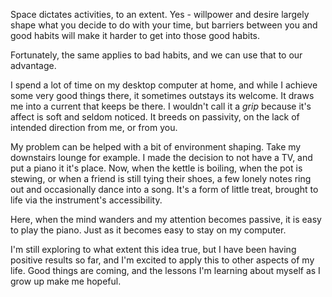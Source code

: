 Space dictates activities, to an extent. Yes - willpower and desire largely shape what you decide to do with your time, but barriers between you and good habits will make it harder to get into those good habits. 

Fortunately, the same applies to bad habits, and we can use that to our advantage. 

I spend a lot of time on my desktop computer at home, and while I achieve some very good things there, it sometimes outstays its welcome. It draws me into a current that keeps be there. I wouldn't call it a *grip* because it's affect is soft and seldom noticed. It breeds on passivity, on the lack of intended direction from me, or from you.

My problem can be helped with a bit of environment shaping. Take my downstairs lounge for example. I made the decision to not have a TV, and put a piano it it's place. Now, when the kettle is boiling, when the pot is stewing, or when a friend is still tying their shoes, a few lonely notes ring out and occasionally dance into a song. It's a form of little treat, brought to life via the instrument's accessibility. 

Here, when the mind wanders and my attention becomes passive, it is easy to play the piano. Just as it becomes easy to stay on my computer. 

I'm still exploring to what extent this idea true, but I have been having positive results so far, and I'm excited to apply this to other aspects of my life. Good things are coming, and the lessons I'm learning about myself as I grow up make me hopeful.